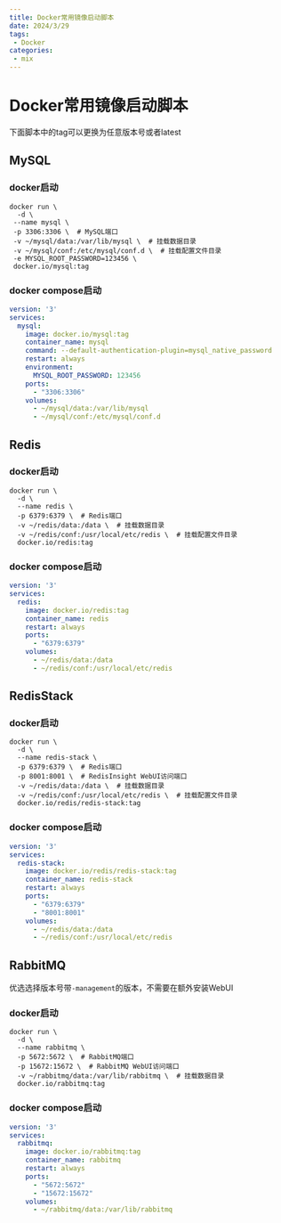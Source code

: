 ```yaml
---
title: Docker常用镜像启动脚本
date: 2024/3/29
tags:
 - Docker
categories:
 - mix
---
```


# Docker常用镜像启动脚本

下面脚本中的tag可以更换为任意版本号或者latest

## MySQL

### docker启动

```shell
docker run \
  -d \
 --name mysql \
 -p 3306:3306 \  # MySQL端口
 -v ~/mysql/data:/var/lib/mysql \  # 挂载数据目录
 -v ~/mysql/conf:/etc/mysql/conf.d \  # 挂载配置文件目录
 -e MYSQL_ROOT_PASSWORD=123456 \
 docker.io/mysql:tag  
```

### docker compose启动

```yaml
version: '3'
services:
  mysql:
    image: docker.io/mysql:tag
    container_name: mysql
    command: --default-authentication-plugin=mysql_native_password
    restart: always
    environment:
      MYSQL_ROOT_PASSWORD: 123456
    ports:
      - "3306:3306"
    volumes:
      - ~/mysql/data:/var/lib/mysql
      - ~/mysql/conf:/etc/mysql/conf.d
```


## Redis

### docker启动

```shell
docker run \
  -d \
  --name redis \
  -p 6379:6379 \  # Redis端口
  -v ~/redis/data:/data \  # 挂载数据目录
  -v ~/redis/conf:/usr/local/etc/redis \  # 挂载配置文件目录
  docker.io/redis:tag
```

### docker compose启动

```yaml
version: '3'
services:
  redis:
    image: docker.io/redis:tag
    container_name: redis
    restart: always
    ports:
      - "6379:6379"
    volumes:
      - ~/redis/data:/data
      - ~/redis/conf:/usr/local/etc/redis
```

## RedisStack

### docker启动

```shell
docker run \
  -d \
  --name redis-stack \
  -p 6379:6379 \  # Redis端口
  -p 8001:8001 \  # RedisInsight WebUI访问端口
  -v ~/redis/data:/data \  # 挂载数据目录
  -v ~/redis/conf:/usr/local/etc/redis \  # 挂载配置文件目录
  docker.io/redis/redis-stack:tag
```

### docker compose启动

```yaml
version: '3'
services:
  redis-stack:
    image: docker.io/redis/redis-stack:tag
    container_name: redis-stack
    restart: always
    ports:
      - "6379:6379"
      - "8001:8001"
    volumes:
      - ~/redis/data:/data
      - ~/redis/conf:/usr/local/etc/redis
```

## RabbitMQ

优选选择版本号带`-management`的版本，不需要在额外安装WebUI

### docker启动

```shell
docker run \
  -d \
  --name rabbitmq \
  -p 5672:5672 \  # RabbitMQ端口
  -p 15672:15672 \  # RabbitMQ WebUI访问端口
  -v ~/rabbitmq/data:/var/lib/rabbitmq \  # 挂载数据目录
  docker.io/rabbitmq:tag
```

### docker compose启动

```yaml
version: '3'
services:
  rabbitmq:
    image: docker.io/rabbitmq:tag
    container_name: rabbitmq
    restart: always
    ports:
      - "5672:5672"
      - "15672:15672"
    volumes:
      - ~/rabbitmq/data:/var/lib/rabbitmq
```